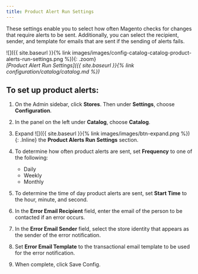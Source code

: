 ```yaml
---
title: Product Alert Run Settings
---
```


These settings enable you to select how often Magento checks for changes that require alerts to be sent. Additionally, you can select the recipient, sender, and template for emails that are sent if the sending of alerts fails.

![]({{ site.baseurl }}{% link images/images/config-catalog-catalog-product-alerts-run-settings.png %}){: .zoom}  
*[Product Alert Run Settings]({{ site.baseurl }}{% link configuration/catalog/catalog.md %})*

## To set up product alerts:

1. On the Admin sidebar, click **Stores**. Then under **Settings**, choose **Configuration**.

1. In the panel on the left under **Catalog**, choose **Catalog**.

1. Expand ![]({{ site.baseurl }}{% link images/images/btn-expand.png %}){: .Inline} the **Product Alerts Run Settings** section.

1. To determine how often product alerts are sent, set **Frequency** to one of the following:

   * Daily
   * Weekly
   * Monthly


1. To determine the time of day product alerts are sent, set **Start Time** to the hour, minute, and second.

1. In the **Error Email Recipient** field, enter the email of the person to be contacted if an error occurs.

1. In the **Error Email Sender** field, select the store identity that appears as the sender of the error notification.

1. Set **Error Email Template** to the transactional email template to be used for the error notification.

1. When complete, click <span class="btn">Save Config</span>.
